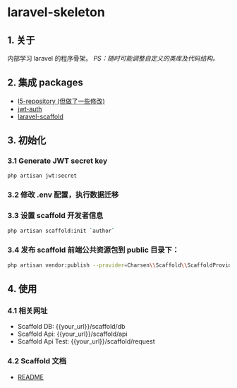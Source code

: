 # laravel-skeleton

## 1. 关于
内部学习 laravel 的程序骨架。
_PS：随时可能调整自定义的类库及代码结构。_


## 2. 集成 packages
- [l5-repository (但做了一些修改)](https://github.com/andersao/l5-repository)
- [jwt-auth](https://github.com/tymondesigns/jwt-auth)
- [laravel-scaffold](https://github.com/charsen/laravel-scaffold)


## 3. 初始化

### 3.1 Generate JWT secret key
```sh
php artisan jwt:secret
```

### 3.2 修改 .env 配置，执行数据迁移

### 3.3 设置 scaffold 开发者信息
```sh
php artisan scaffold:init `author`
```

### 3.4 发布 scaffold 前端公共资源包到 public 目录下：
```sh
php artisan vendor:publish --provider=Charsen\\Scaffold\\ScaffoldProvider --tag=public --force
```

## 4. 使用

### 4.1 相关网址
- Scaffold DB: {{your_url}}/scaffold/db
- Scaffold Api: {{your_url}}/scaffold/api
- Scaffold Api Test: {{your_url}}/scaffold/request

### 4.2 Scaffold 文档
- [README](https://github.com/charsen/laravel-scaffold/blob/master/README.md)

